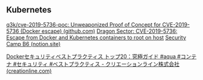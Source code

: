 
## Kubernetes

[q3k/cve-2019-5736-poc: Unweaponized Proof of Concept for CVE-2019-5736 (Docker escape) (github.com)](https://github.com/q3k/cve-2019-5736-poc)
[Dragon Sector: CVE-2019-5736: Escape from Docker and Kubernetes containers to root on host](https://blog.dragonsector.pl/2019/02/cve-2019-5736-escape-from-docker-and.html)
[Security Camp B6 (notion.site)](https://mrtc0.notion.site/Security-Camp-B6-81eb740553154a70aeef92f3455717bf)

[Dockerセキュリティベストプラクティス トップ20：究極ガイド #aqua #コンテナ #セキュリティ #ベストプラクティス - クリエーションライン株式会社 (creationline.com)](https://www.creationline.com/lab/aquasecurity/43087)